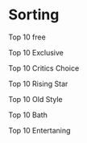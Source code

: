 # Sorting

Top 10 free

Top 10 Exclusive

Top 10 Critics Choice

Top 10 Rising Star

Top 10 Old Style

Top 10 Bath

Top 10 Entertaning


